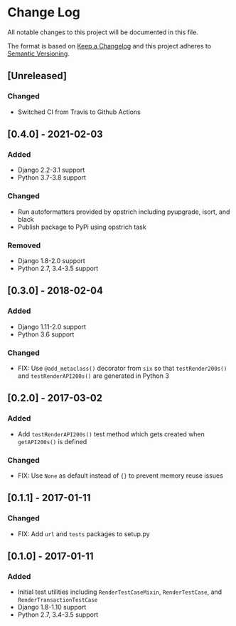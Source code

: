 # Change Log
All notable changes to this project will be documented in this file.

The format is based on [Keep a Changelog](http://keepachangelog.com/)
and this project adheres to [Semantic Versioning](http://semver.org/).

## [Unreleased]

### Changed
- Switched CI from Travis to Github Actions

## [0.4.0] - 2021-02-03

### Added
- Django 2.2-3.1 support
- Python 3.7-3.8 support

### Changed
- Run autoformatters provided by opstrich including pyupgrade, isort, and black
- Publish package to PyPi using opstrich task

### Removed
- Django 1.8-2.0 support
- Python 2.7, 3.4-3.5 support

## [0.3.0] - 2018-02-04

### Added
- Django 1.11-2.0 support
- Python 3.6 support

### Changed
- FIX: Use `@add_metaclass()` decorator from `six` so that `testRender200s()` and `testRenderAPI200s()` are generated in Python 3

## [0.2.0] - 2017-03-02

### Added
- Add `testRenderAPI200s()` test method which gets created when `getAPI200s()` is defined

### Changed
- FIX: Use `None` as default instead of `{}` to prevent memory reuse issues

## [0.1.1] - 2017-01-11

### Changed
- FIX: Add `url` and `tests` packages to setup.py

## [0.1.0] - 2017-01-11

### Added
- Initial test utilities including `RenderTestCaseMixin`, `RenderTestCase`, and `RenderTransactionTestCase`
- Django 1.8-1.10 support
- Python 2.7, 3.4-3.5 support
